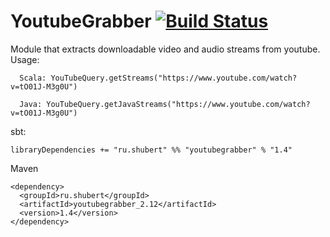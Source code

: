 # YoutubeGrabber [![Build Status](https://travis-ci.org/lure/YoutubeGrabber.svg?branch=master)](https://travis-ci.org/lure/YoutubeGrabber)

Module that extracts downloadable video and audio streams from youtube. 
Usage: 

```
  Scala: YouTubeQuery.getStreams("https://www.youtube.com/watch?v=tO01J-M3g0U")
  
  Java: YouTubeQuery.getJavaStreams("https://www.youtube.com/watch?v=tO01J-M3g0U")
``` 

sbt:
```
libraryDependencies += "ru.shubert" %% "youtubegrabber" % "1.4"
```

Maven 
```
<dependency>
  <groupId>ru.shubert</groupId>
  <artifactId>youtubegrabber_2.12</artifactId>
  <version>1.4</version>
</dependency>
```

